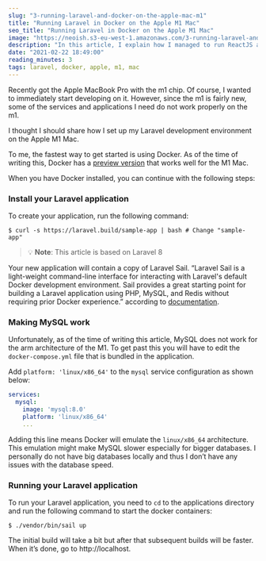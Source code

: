 ```yaml
---
slug: "3-running-laravel-and-docker-on-the-apple-mac-m1"
title: "Running Laravel in Docker on the Apple M1 Mac"
seo_title: "Running Laravel in Docker on the Apple M1 Mac"
image: "https://neoish.s3-eu-west-1.amazonaws.com/3-running-laravel-and-docker-on-the-apple-mac-m1/markos-mant-0nKRq0IknHw-unsplash.jpg"
description: "In this article, I explain how I managed to run ReactJS and deploy it from just the iPad."
date: "2021-02-22 18:49:00"
reading_minutes: 3
tags: laravel, docker, apple, m1, mac
---
```


Recently got the Apple MacBook Pro with the m1 chip. Of course, I wanted to immediately start developing on it. However, since the m1 is fairly new, some of the services and applications I need do not work properly on the m1.

I thought I should share how I set up my Laravel development environment on the Apple M1 Mac.

To me, the fastest way to get started is using Docker. As of the time of writing this, Docker has a [preview version](https://docs.docker.com/docker-for-mac/apple-m1/) that works well for the M1 Mac.

When you have Docker installed, you can continue with the following steps:

### Install your Laravel application
To create your application, run the following command:

```shell
$ curl -s https://laravel.build/sample-app | bash # Change "sample-app" 
```

>💡 **Note**: This article is based on Laravel 8

Your new application will contain a copy of Laravel Sail. “Laravel Sail is a light-weight command-line interface for interacting with Laravel's default Docker development environment. Sail provides a great starting point for building a Laravel application using PHP, MySQL, and Redis without requiring prior Docker experience.” according to [documentation](https://laravel.com/docs/8.x/sail#introduction).

### Making MySQL work
Unfortunately, as of the time of writing this article, MySQL does not work for the arm architecture of the M1. To get past this you will have to edit the `docker-compose.yml` file that is bundled in the application.

Add `platform: 'linux/x86_64'`  to the `mysql` service configuration as shown below:

```yaml
services:
  mysql:
    image: 'mysql:8.0'
    platform: 'linux/x86_64'
    ...
```

Adding this line means Docker will emulate the `linux/x86_64` architecture. This emulation might make MySQL slower especially for bigger databases. I personally do not have big databases locally and thus I don’t have any issues with the database speed.

### Running your Laravel application
To run your Laravel application, you need to `cd` to the applications directory and run the following command to start the docker containers:

```shell
$ ./vendor/bin/sail up
```

The initial build will take a bit but after that subsequent builds will be faster. When it’s done, go to http://localhost.